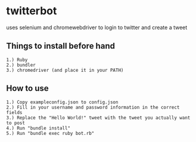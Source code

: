 # twitterbot
uses selenium and chromewebdriver to login to twitter and create a tweet

## Things to install before hand
    1.) Ruby
    2.) bundler
    3.) chromedriver (and place it in your PATH)

## How to use
    1.) Copy exampleconfig.json to config.json
    2.) Fill in your username and password information in the correct fields
    3.) Replace the "Hello World!" tweet with the tweet you actually want to post
    4.) Run "bundle install"
    5.) Run "bundle exec ruby bot.rb"
